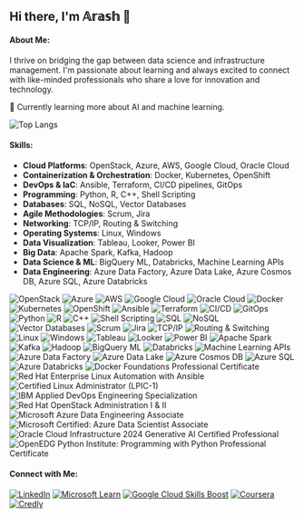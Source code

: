 ## Hi there, I'm 𝔸𝕣𝕒𝕤𝕙 👋
<!--
**6arash6/6arash6** is a ✨ _special_ ✨ repository because its `README.md` (this file) appears on your GitHub profile.

Here are some ideas to get you started:

- 🔭 I’m currently working on ...
- 🌱 I’m currently learning ...
- 👯 I’m looking to collaborate on ...
- 🤔 I’m looking for help with ...
- 💬 Ask me about ...
- 📫 How to reach me: ...
- 😄 Pronouns: ...
- ⚡ Fun fact: ...
-->
#### About Me:
I thrive on bridging the gap between data science and infrastructure management. I'm passionate about learning and always excited to connect with like-minded professionals who share a love for innovation and technology.

🌱 Currently learning more about AI and machine learning.

![Top Langs](https://github-readme-stats.vercel.app/api/top-langs/?username=6arash6&hide_progress=true)

#### Skills:
- **Cloud Platforms**: OpenStack, Azure, AWS, Google Cloud, Oracle Cloud
- **Containerization & Orchestration**: Docker, Kubernetes, OpenShift
- **DevOps & IaC**: Ansible, Terraform, CI/CD pipelines, GitOps
- **Programming**: Python, R, C++, Shell Scripting
- **Databases**: SQL, NoSQL, Vector Databases
- **Agile Methodologies**: Scrum, Jira
- **Networking**: TCP/IP, Routing & Switching
- **Operating Systems**: Linux, Windows
- **Data Visualization**: Tableau, Looker, Power BI
- **Big Data**: Apache Spark, Kafka, Hadoop
- **Data Science & ML**: BigQuery ML, Databricks, Machine Learning APIs
- **Data Engineering**: Azure Data Factory, Azure Data Lake, Azure Cosmos DB, Azure SQL, Azure Databricks


![OpenStack](https://img.shields.io/badge/OpenStack-ED1944?style=for-the-badge&logo=openstack&logoColor=white)
![Azure](https://img.shields.io/badge/Azure-0078D4?style=for-the-badge&logo=microsoft-azure&logoColor=white)
![AWS](https://img.shields.io/badge/AWS-232F3E?style=for-the-badge&logo=amazon-aws&logoColor=white)
![Google Cloud](https://img.shields.io/badge/Google%20Cloud-4285F4?style=for-the-badge&logo=google-cloud&logoColor=white)
![Oracle Cloud](https://img.shields.io/badge/Oracle%20Cloud-F80000?style=for-the-badge&logo=oracle&logoColor=white)
![Docker](https://img.shields.io/badge/Docker-2496ED?style=for-the-badge&logo=docker&logoColor=white)
![Kubernetes](https://img.shields.io/badge/Kubernetes-326CE5?style=for-the-badge&logo=kubernetes&logoColor=white)
![OpenShift](https://img.shields.io/badge/OpenShift-EE0000?style=for-the-badge&logo=red-hat-openshift&logoColor=white)
![Ansible](https://img.shields.io/badge/Ansible-EE0000?style=for-the-badge&logo=ansible&logoColor=white)
![Terraform](https://img.shields.io/badge/Terraform-7B42BC?style=for-the-badge&logo=terraform&logoColor=white)
![CI/CD](https://img.shields.io/badge/CI%2FCD-004880?style=for-the-badge&logo=continuous-integration&logoColor=white)
![GitOps](https://img.shields.io/badge/GitOps-1199FA?style=for-the-badge&logo=git&logoColor=white)
![Python](https://img.shields.io/badge/Python-3776AB?style=for-the-badge&logo=python&logoColor=white)
![R](https://img.shields.io/badge/R-276DC3?style=for-the-badge&logo=r&logoColor=white)
![C++](https://img.shields.io/badge/C++-00599C?style=for-the-badge&logo=c%2B%2B&logoColor=white)
![Shell Scripting](https://img.shields.io/badge/Shell_Scripting-4EAA25?style=for-the-badge&logo=gnu-bash&logoColor=white)
![SQL](https://img.shields.io/badge/SQL-4479A1?style=for-the-badge&logo=postgresql&logoColor=white)
![NoSQL](https://img.shields.io/badge/NoSQL-005571?style=for-the-badge&logo=mongodb&logoColor=white)
![Vector Databases](https://img.shields.io/badge/Vector_Databases-FF6F00?style=for-the-badge&logo=vector-database&logoColor=white)
![Scrum](https://img.shields.io/badge/Scrum-6DB33F?style=for-the-badge&logo=scrum&logoColor=white)
![Jira](https://img.shields.io/badge/Jira-0052CC?style=for-the-badge&logo=jira&logoColor=white)
![TCP/IP](https://img.shields.io/badge/TCP/IP-008080?style=for-the-badge&logo=internet-protocol&logoColor=white)
![Routing & Switching](https://img.shields.io/badge/Routing_%26_Switching-1F4E79?style=for-the-badge&logo=networking&logoColor=white)
![Linux](https://img.shields.io/badge/Linux-FCC624?style=for-the-badge&logo=linux&logoColor=white)
![Windows](https://img.shields.io/badge/Windows-0078D6?style=for-the-badge&logo=windows&logoColor=white)
![Tableau](https://img.shields.io/badge/Tableau-E97627?style=for-the-badge&logo=tableau&logoColor=white)
![Looker](https://img.shields.io/badge/Looker-4285F4?style=for-the-badge&logo=looker&logoColor=white)
![Power BI](https://img.shields.io/badge/Power%20BI-F2C811?style=for-the-badge&logo=power-bi&logoColor=white)
![Apache Spark](https://img.shields.io/badge/Apache%20Spark-E25A1C?style=for-the-badge&logo=apache-spark&logoColor=white)
![Kafka](https://img.shields.io/badge/Kafka-231F20?style=for-the-badge&logo=apache-kafka&logoColor=white)
![Hadoop](https://img.shields.io/badge/Hadoop-66CCFF?style=for-the-badge&logo=apache-hadoop&logoColor=white)
![BigQuery ML](https://img.shields.io/badge/BigQuery-4285F4?style=for-the-badge&logo=google-cloud&logoColor=white)
![Databricks](https://img.shields.io/badge/Databricks-FC2D42?style=for-the-badge&logo=databricks&logoColor=white)
![Machine Learning APIs](https://img.shields.io/badge/Machine_Learning_APIs-FF6F00?style=for-the-badge&logo=machine-learning&logoColor=white)
![Azure Data Factory](https://img.shields.io/badge/Azure%20Data%20Factory-0078D4?style=for-the-badge&logo=microsoft-azure&logoColor=white)
![Azure Data Lake](https://img.shields.io/badge/Azure%20Data%20Lake-0078D4?style=for-the-badge&logo=microsoft-azure&logoColor=white)
![Azure Cosmos DB](https://img.shields.io/badge/Azure%20Cosmos%20DB-0078D4?style=for-the-badge&logo=microsoft-azure&logoColor=white)
![Azure SQL](https://img.shields.io/badge/Azure%20SQL-0078D4?style=for-the-badge&logo=microsoft-azure&logoColor=white)
![Azure Databricks](https://img.shields.io/badge/Azure%20Databricks-0078D4?style=for-the-badge&logo=microsoft-azure&logoColor=white)
![Docker Foundations Professional Certificate](https://img.shields.io/badge/Docker%20Foundations%20Professional%20Certificate-2496ED?style=for-the-badge&logo=docker&logoColor=white)
![Red Hat Enterprise Linux Automation with Ansible](https://img.shields.io/badge/Red%20Hat%20Enterprise%20Linux%20Automation%20with%20Ansible-EE0000?style=for-the-badge&logo=red-hat&logoColor=white)
![Certified Linux Administrator (LPIC-1)](https://img.shields.io/badge/Certified%20Linux%20Administrator%20(LPIC--1)-FCC624?style=for-the-badge&logo=linux&logoColor=white)
![IBM Applied DevOps Engineering Specialization](https://img.shields.io/badge/IBM%20Applied%20DevOps%20Engineering%20Specialization-052FAD?style=for-the-badge&logo=ibm&logoColor=white)
![Red Hat OpenStack Administration I & II](https://img.shields.io/badge/Red%20Hat%20OpenStack%20Administration%20I%20&%20II-EE0000?style=for-the-badge&logo=red-hat&logoColor=white)
![Microsoft Azure Data Engineering Associate](https://img.shields.io/badge/Microsoft%20Azure%20Data%20Engineering%20Associate-0078D4?style=for-the-badge&logo=microsoft-azure&logoColor=white)
![Microsoft Certified: Azure Data Scientist Associate](https://img.shields.io/badge/Microsoft%20Certified%3A%20Azure%20Data%20Scientist%20Associate-0078D4?style=for-the-badge&logo=microsoft-azure&logoColor=white)
![Oracle Cloud Infrastructure 2024 Generative AI Certified Professional](https://img.shields.io/badge/Oracle%20Cloud%20Infrastructure%202024%20Generative%20AI%20Certified%20Professional-F80000?style=for-the-badge&logo=oracle&logoColor=white)
![OpenEDG Python Institute: Programming with Python Professional Certificate](https://img.shields.io/badge/OpenEDG%20Python%20Institute%3A%20Programming%20with%20Python%20Professional%20Certificate-3776AB?style=for-the-badge&logo=python&logoColor=white)

#### Connect with Me:
[![LinkedIn](https://img.shields.io/badge/LinkedIn-0A66C2?style=for-the-badge&logo=linkedin&logoColor=white)](https://www.linkedin.com/in/arash-javan/)
[![Microsoft Learn](https://img.shields.io/badge/Microsoft%20Learn-258FFA?style=for-the-badge&logo=microsoft&logoColor=white)](https://learn.microsoft.com/en-us/users/arashjavan)
[![Google Cloud Skills Boost](https://img.shields.io/badge/Google%20Cloud%20Skills%20Boost-4285F4?style=for-the-badge&logo=google-cloud&logoColor=white)](https://www.cloudskillsboost.google/public_profiles/143ec599-b5f0-483e-b5c5-61914e8f90e5)
[![Coursera](https://img.shields.io/badge/Coursera-0056D2?style=for-the-badge&logo=coursera&logoColor=white)](https://www.coursera.org/learner/6arash6)
[![Credly](https://img.shields.io/badge/Credly-FF6F00?style=for-the-badge&logo=credly&logoColor=white)](https://www.credly.com/users/arash-javan-mojarad)



